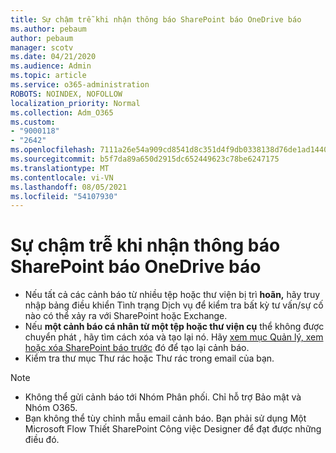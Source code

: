 ```yaml
---
title: Sự chậm trễ khi nhận thông báo SharePoint báo OneDrive báo
ms.author: pebaum
author: pebaum
manager: scotv
ms.date: 04/21/2020
ms.audience: Admin
ms.topic: article
ms.service: o365-administration
ROBOTS: NOINDEX, NOFOLLOW
localization_priority: Normal
ms.collection: Adm_O365
ms.custom:
- "9000118"
- "2642"
ms.openlocfilehash: 7111a26e54a909cd8541d8c351d4f9db0338138d76de1ad14402b1c86932b79c
ms.sourcegitcommit: b5f7da89a650d2915dc652449623c78be6247175
ms.translationtype: MT
ms.contentlocale: vi-VN
ms.lasthandoff: 08/05/2021
ms.locfileid: "54107930"
---
```

# <a name="delays-in-receiving-sharepoint-and-onedrive-alerts"></a>Sự chậm trễ khi nhận thông báo SharePoint báo OneDrive báo

- Nếu tất cả các cảnh báo từ nhiều [](https://portal.office.com/adminportal/home?ref=/servicehealth) tệp hoặc thư viện bị trì **hoãn,** hãy truy nhập bảng điều khiển Tình trạng Dịch vụ để kiểm tra bất kỳ tư vấn/sự cố nào có thể xảy ra với SharePoint hoặc Exchange.
- Nếu **một cảnh báo cá nhân từ một tệp hoặc thư viện cụ** thể không được chuyển phát , hãy tìm cách xóa và tạo lại nó. Hãy [xem mục Quản lý, xem hoặc xóa SharePoint báo trước](https://support.microsoft.com/office/99dfb19c-9a90-4a8c-aba1-aa8c8afb0de2) đó để tạo lại cảnh báo.
- Kiểm tra thư mục Thư rác hoặc Thư rác trong email của bạn.

> [!NOTE]
> - Không thể gửi cảnh báo tới Nhóm Phân phối. Chỉ hỗ trợ Bảo mật và Nhóm O365.
> - Bạn không thể tùy chỉnh mẫu email cảnh báo. Bạn phải sử dụng Một Microsoft Flow Thiết SharePoint Công việc Designer để đạt được những điều đó.
